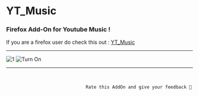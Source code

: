 
# YT_Music
<h3> Firefox Add-On for Youtube Music ! </h3>

If you are a firefox user do check this out : [YT_Music](https://addons.mozilla.org/en-US/firefox/addon/yt_music/?utm_source=addons.mozilla.org&utm_medium=referral&utm_content=search)
<br><hr>

![1](https://user-images.githubusercontent.com/37971771/153199475-fe71dbe8-a9f4-4984-9135-f29bf7db38f8.png)
![Turn On](https://user-images.githubusercontent.com/37971771/153201955-4f4c6484-fea5-494c-9a76-75bfe12ce98b.png)


----------------------------------------------------------------------------------------------------
</br> 



                                  Rate this AddOn and give your feedback 🍻
